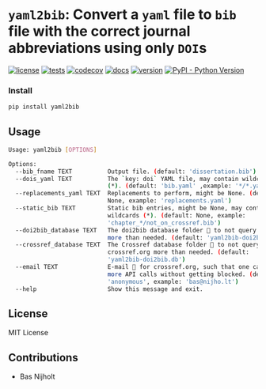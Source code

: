 # `yaml2bib`: Convert a `yaml` file to `bib` file with the correct journal abbreviations using only `DOI`s

[![license](https://img.shields.io/github/license/basnijholt/yaml2bib)](https://github.com/basnijholt/yaml2bib/blob/master/LICENSE)
[![tests](https://github.com/basnijholt/yaml2bib/workflows/tests/badge.svg)](https://github.com/basnijholt/yaml2bib/actions?query=workflow%3Atests)
[![codecov](https://img.shields.io/codecov/c/github/basnijholt/yaml2bib)](https://codecov.io/gh/basnijholt/yaml2bib)
[![docs](https://img.shields.io/readthedocs/yaml2bib)](https://yaml2bib.readthedocs.io)
[![version](https://img.shields.io/pypi/v/yaml2bib)](https://pypi.org/project/yaml2bib/)
[![PyPI - Python Version](https://img.shields.io/pypi/pyversions/yaml2bib)](https://pypi.org/project/yaml2bib/)

### Install
```bash
pip install yaml2bib
```

## Usage
```bash
Usage: yaml2bib [OPTIONS]

Options:
  --bib_fname TEXT          Output file. (default: 'dissertation.bib')
  --dois_yaml TEXT          The `key: doi` YAML file, may contain wildcards
                            (*). (default: 'bib.yaml' ,example: '*/*.yaml')
  --replacements_yaml TEXT  Replacements to perform, might be None. (default:
                            None, example: 'replacements.yaml')
  --static_bib TEXT         Static bib entries, might be None, may contain
                            wildcards (*). (default: None, example:
                            'chapter_*/not_on_crossref.bib')
  --doi2bib_database TEXT   The doi2bib database folder 📁 to not query doi.org
                            more than needed. (default: 'yaml2bib-doi2bib.db')
  --crossref_database TEXT  The Crossref database folder 📁 to not query
                            crossref.org more than needed. (default:
                            'yaml2bib-doi2bib.db')
  --email TEXT              E-mail 📧 for crossref.org, such that one can make
                            more API calls without getting blocked. (default:
                            'anonymous', example: 'bas@nijho.lt')
  --help                    Show this message and exit.
```

## License
MIT License

## Contributions
- Bas Nijholt
